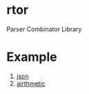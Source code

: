 # rtor
Parser Combinator Library

# Example

1. [json](https://github.com/importwu/rtor/blob/main/examples/json.rs)
2. [airthmetic](https://github.com/importwu/rtor/blob/main/examples/airthmetic.rs)
